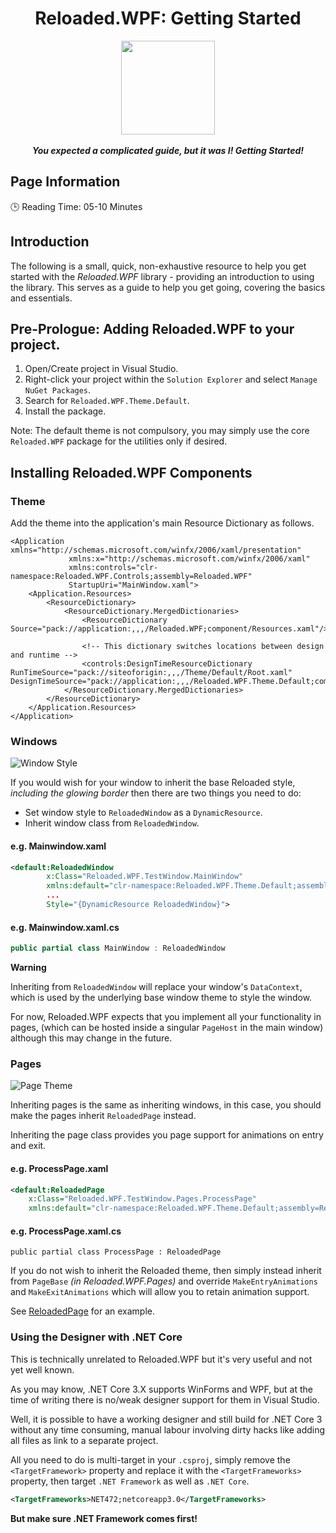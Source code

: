 <div align="center">
	<h1>Reloaded.WPF: Getting Started</h1>
	<img src="https://i.imgur.com/BjPn7rU.png" width="150" align="center" />
	<br/> <br/>
	<strong><i>You expected a complicated guide, but it was I! Getting Started!</i></strong>
</div>

## Page Information

🕒  Reading Time: 05-10 Minutes

## Introduction

The following is a small, quick, non-exhaustive resource to help you get started with the *Reloaded.WPF* library - providing an introduction to using the library. This serves as a guide to help you get going, covering the basics and essentials.

## Pre-Prologue: Adding Reloaded.WPF to your project.
1.  Open/Create project in Visual Studio.
2.  Right-click your project within the `Solution Explorer` and select `Manage NuGet Packages`.
3.  Search for `Reloaded.WPF.Theme.Default`.
4.  Install the package.

Note: The default theme is not compulsory, you may simply use the core `Reloaded.WPF` package for the utilities only if desired.

## Installing Reloaded.WPF Components

### Theme

Add the theme into the application's main Resource Dictionary as follows.

```xaml
<Application xmlns="http://schemas.microsoft.com/winfx/2006/xaml/presentation"
             xmlns:x="http://schemas.microsoft.com/winfx/2006/xaml"
             xmlns:controls="clr-namespace:Reloaded.WPF.Controls;assembly=Reloaded.WPF"
             StartupUri="MainWindow.xaml">
    <Application.Resources>
        <ResourceDictionary>
            <ResourceDictionary.MergedDictionaries>
                <ResourceDictionary Source="pack://application:,,,/Reloaded.WPF;component/Resources.xaml"/>
				
                <!-- This dictionary switches locations between design and runtime -->
                <controls:DesignTimeResourceDictionary RunTimeSource="pack://siteoforigin:,,,/Theme/Default/Root.xaml" DesignTimeSource="pack://application:,,,/Reloaded.WPF.Theme.Default;component/Theme/Default/Root.xaml"/>
            </ResourceDictionary.MergedDictionaries>
        </ResourceDictionary>
    </Application.Resources>
</Application>
```


### Windows
![Window Style](https://i.imgur.com/VwE2M95.png)

If you would wish for your window to inherit the base Reloaded style, *including the glowing border* then there are two things you need to do:
- Set window style to `ReloadedWindow` as a `DynamicResource`.
- Inherit window class from `ReloadedWindow`.

#### e.g. Mainwindow.xaml

```xml
<default:ReloadedWindow 
		x:Class="Reloaded.WPF.TestWindow.MainWindow"
		xmlns:default="clr-namespace:Reloaded.WPF.Theme.Default;assembly=Reloaded.WPF.Theme.Default"
		...
        Style="{DynamicResource ReloadedWindow}">
```

#### e.g. Mainwindow.xaml.cs
```csharp
public partial class MainWindow : ReloadedWindow
```

**Warning**

Inheriting from `ReloadedWindow` will replace your window's `DataContext`, which is used by the underlying base window theme to style the window.

For now, Reloaded.WPF expects that you implement all your functionality in pages, (which can be hosted inside a singular `PageHost` in the main window) although this may change in the future.

### Pages

![Page Theme](https://i.imgur.com/ZRfoldh.png)

Inheriting pages is the same as inheriting windows, in this case, you should make the pages inherit `ReloadedPage` instead.

Inheriting the page class provides you page support for animations on entry and exit.

#### e.g. ProcessPage.xaml

```xml
<default:ReloadedPage 
	x:Class="Reloaded.WPF.TestWindow.Pages.ProcessPage"
    xmlns:default="clr-namespace:Reloaded.WPF.Theme.Default;assembly=Reloaded.WPF.Theme.Default">
```

#### e.g. ProcessPage.xaml.cs
```
public partial class ProcessPage : ReloadedPage
```

If you do not wish to inherit the Reloaded theme, then simply instead inherit from `PageBase` *(in Reloaded.WPF.Pages)* and override `MakeEntryAnimations` and `MakeExitAnimations` which will allow you to retain animation support.

See [ReloadedPage](https://github.com/Sewer56/Reloaded.WPF/blob/master/Source/Reloaded.WPF.Theme.Default/ReloadedPage.cs) for an example.

### Using the Designer with .NET Core
This is technically unrelated to Reloaded.WPF but it's very useful and not yet well known.

As you may know, .NET Core 3.X supports WinForms and WPF, but at the time of writing there is no/weak designer support for them in Visual Studio.

Well, it is possible to have a working designer and still build for .NET Core 3 without any time consuming, manual labour involving dirty hacks like adding all files as link to a separate project.

All you need to do is multi-target in your `.csproj`, simply remove the `<TargetFramework>` property and replace it with the `<TargetFrameworks>` property, then target `.NET Framework` as well as `.NET Core`.

```xml
<TargetFrameworks>NET472;netcoreapp3.0</TargetFrameworks>
```

**But make sure .NET Framework comes first!**
